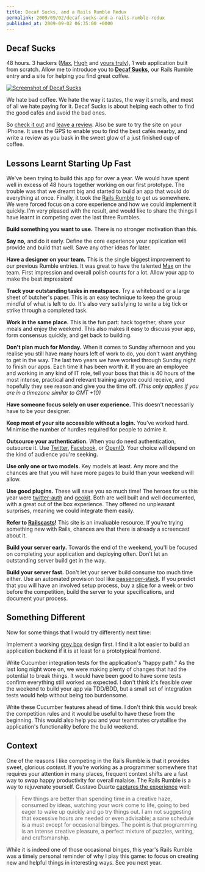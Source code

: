 ```yaml
---
title: Decaf Sucks, and a Rails Rumble Redux
permalink: 2009/09/02/decaf-sucks-and-a-rails-rumble-redux
published_at: 2009-09-02 06:35:00 +0000
---
```


## Decaf Sucks

48 hours. 3 hackers ([Max](http://makenosound.com), [Hugh](http://hughevans.net) and [yours truly](http://openmonkey.com/about)), 1 web application built from scratch. Allow me to introduce you to [**Decaf Sucks**](http://decafsucks.com/), our Rails Rumble entry and a site for helping you find great coffee.

[![Screenshot of Decaf Sucks](content/images/ss/5ac1bd7cfb18.jpg)](http://decafsucks.com/)

We hate bad coffee. We hate the way it tastes, the way it smells, and most of all we hate paying for it. Decaf Sucks is about helping each other to find the good cafés and avoid the bad ones.

So [check it out](http://decafsucks.com/) and [leave a review](http://decafsucks.com/reviews/new). Also be sure to try the site on your iPhone. It uses the GPS to enable you to find the best cafés nearby, and write a review as you bask in the sweet glow of a just finished cup of coffee.

## Lessons Learnt Starting Up Fast

We've been trying to build this app for over a year. We would have spent well in excess of 48 hours together working on our first prototype. The trouble was that we dreamt big and started to build an app that would do everything at once. Finally, it took the [Rails Rumble](http://railsrumble.com/) to get us somewhere. We were forced focus on a core experience and how we could implement it quickly. I'm very pleased with the result, and would like to share the things I have learnt in competing over the last three Rumbles.

**Build something you want to use.** There is no stronger motivation than this.

**Say no,** and do it early. Define the core experience your application will provide and build that well. Save any other ideas for later.

**Have a designer on your team.** This is the single biggest improvement to our previous Rumble entries. It was great to have the talented [Max](http://makenosound.com/) on the team. First impression and overall polish counts for a lot. Allow your app to make the best impression!

**Track your outstanding tasks in meatspace.** Try a whiteboard or a large sheet of butcher's paper. This is an easy technique to keep the group mindful of what is left to do. It's also very satisfying to write a big tick or strike through a completed task.

**Work in the same place.** This is the fun part: hack together, share your meals and enjoy the weekend. This also makes it easy to discuss your app, form consensus quickly, and get back to building.

**Don't plan much for Monday.** When it comes to Sunday afternoon and you realise you still have many hours left of work to do, you don't want anything to get in the way. The last two years we have worked through Sunday night to finish our apps. Each time it has been worth it. If you are an employee and working in any kind of IT role, tell your boss that this is 40 hours of the most intense, practical and relevant training anyone could receive, and hopefully they see reason and give you the time off. _(This only applies if you are in a timezone similar to GMT +10)_

**Have someone focus solely on user experience.** This doesn't necessarily have to be your designer.

**Keep most of your site accessible without a login.** You've worked hard. Minimise the number of hurdles required for people to admire it.

**Outsource your authentication.** When you do need authentication, outsource it. Use [Twitter](http://apiwiki.twitter.com/OAuth-FAQ), [Facebook](http://developers.facebook.com/connect.php), or [OpenID](http://openid.net/). Your choice will depend on the kind of audience you're seeking.

**Use only one or two models.** Key models at least. Any more and the chances are that you will have more pages to build than your weekend will allow.

**Use good plugins.** These will save you so much time! The heroes for us this year were [twitter-auth](http://github.com/mbleigh/twitter-auth/tree/master) and [geokit](http://geokit.rubyforge.org/). Both are well built and well documented, with a great out of the box experience. They offered no unpleasant surprises, meaning we could integrate them easily.

**Refer to [Railscasts](http://railscasts.com)!** This site is an invaluable resource. If you're trying something new with Rails, chances are that there is already a screencast about it.

**Build your server early.** Towards the end of the weekend, you'll be focused on completing your application and deploying often. Don't let an outstanding server build get in the way.

**Build your server fast.** Don't let your server build consume too much time either. Use an automated provision tool like [passenger-stack](http://github.com/benschwarz/passenger-stack). If you predict that you will have an involved setup process, buy a [slice](http://slicehost.com/) for a week or two before the competition, build the server to your specifications, and document your process.

## Something Different

Now for some things that I would try differently next time:

Implement a working [grey box](http://v3.jasonsantamaria.com/archive/2004/05/24/grey_box_method.php) design first. I find it a lot easier to build an application backend if it is at least for a prototypical frontend.

Write Cucumber integration tests for the application's "happy path." As the last long night wore on, we were making plenty of changes that had the potential to break things. It would have been good to have some tests confirm everything still worked as expected. I don't think it's feasible over the weekend to build your app via TDD/BDD, but a small set of integration tests would help without being too burdensome.

Write these Cucumber features ahead of time. I don't think this would break the competition rules and it would be useful to have these from the beginning. This would also help you and your teammates crystallise the application's functionality before the build weekend.

## Context

One of the reasons I like competing in the Rails Rumble is that it provides sweet, glorious _context_. If you're working as a programmer somewhere that requires your attention in many places, frequent context shifts are a fast way to swap happy productivity for overall malaise. The Rails Rumble is a way to rejuvenate yourself. Gustavo Duarte [captures the experience](http://duartes.org/gustavo/blog/post/lucky-to-be-a-programmer) well:

> Few things are better than spending time in a creative haze, consumed by ideas, watching your work come to life, going to bed eager to wake up quickly and go try things out. I am not suggesting that excessive hours are needed or even advisable; a sane schedule is a must except for occasional binges. The point is that programming is an intense creative pleasure, a perfect mixture of puzzles, writing, and craftsmanship.

While it is indeed one of those occasional binges, this year's Rails Rumble was a timely personal reminder of why I play this game: to focus on creating new and helpful things in interesting ways. See you next year.

